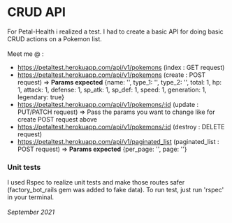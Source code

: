 # CRUD API

For Petal-Health i realized a test. I had to create a basic API for doing basic CRUD actions on a Pokemon list.
<br>
<br>
Meet me @ : 
- https://petaltest.herokuapp.com/api/v1/pokemons (index : GET request)
- https://petaltest.herokuapp.com/api/v1/pokemons (create : POST request) => <b>Params expected</b> {name: '', type_1: '', type_2: '', total: 1, hp: 1, attack: 1, defense: 1, sp_atk: 1, sp_def: 1, speed: 1, generation: 1, legendary: true}
- https://petaltest.herokuapp.com/api/v1/pokemons/:id (update : PUT/PATCH request) => Pass the params you want to change like for create POST request above
- https://petaltest.herokuapp.com/api/v1/pokemons/:id (destroy : DELETE request)
- https://petaltest.herokuapp.com/api/v1/paginated_list (paginated_list : POST request) => <b>Params expected</b> {per_page: '', page: ''}


### Unit tests
I used Rspec to realize unit tests and make those routes safer (factory_bot_rails gem was added to fake data).
To run test, just run 'rspec' in your terminal.
<br>
<br>
<i>September 2021</i>
  

